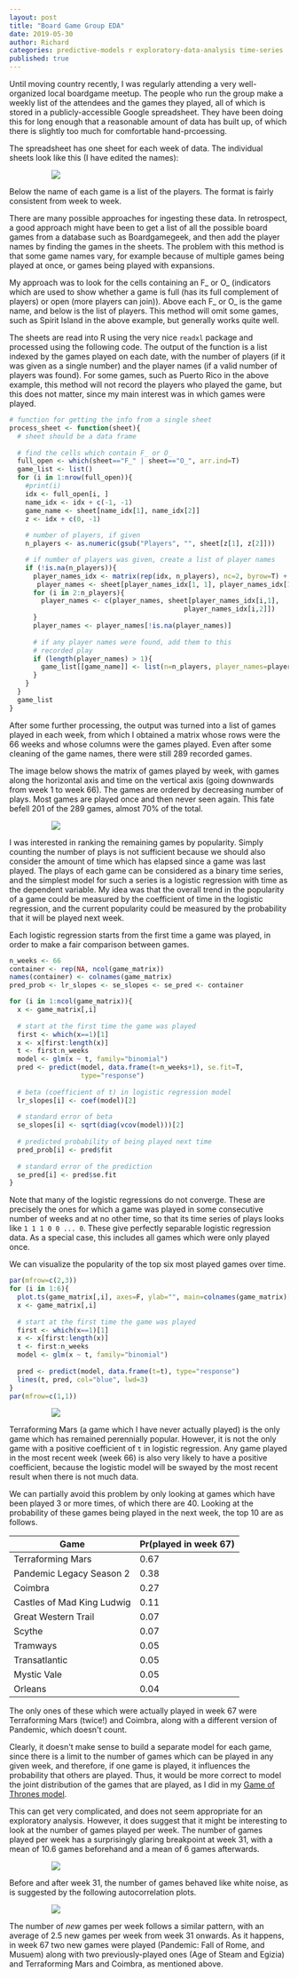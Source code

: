 ```yaml
---
layout: post
title: "Board Game Group EDA"
date: 2019-05-30
author: Richard
categories: predictive-models r exploratory-data-analysis time-series
published: true
---
```

Until moving country recently, I was regularly attending a very well-organized local boardgame meetup. The people who run the group make a weekly list of the attendees and the games they played, all of which is stored in a publicly-accessible Google spreadsheet. They have been doing this for long enough that a reasonable amount of data has built up, of which there is slightly too much for comfortable hand-prcoessing.

The spreadsheet has one sheet for each week of data. The individual sheets look like this (I have edited the names):

<div style="width:70%; margin:0 auto;">
 <img src="/blog/images/2019-05/schedule_jan_9.png" />
</div>

Below the name of each game is a list of the players. The format is fairly consistent from week to week.

There are many possible approaches for ingesting these data. In retrospect, a good approach might have been to get a list of all the possible board games from a database such as Boardgamegeek, and then add the player names by finding the games in the sheets. The problem with this method is that some game names vary, for example because of multiple games being played at once, or games being played with expansions.

My approach was to look for the cells containing an F_ or O_ (indicators which are used to show whether a game is full (has its full complement of players) or open (more players can join)). Above each F_ or O_ is the game name, and below is the list of players. This method will omit some games, such as Spirit Island in the above example, but generally works quite well.

The sheets are read into R using the very nice `readxl` package and processed using the following code. The output of the function is a list indexed by the games played on each date, with the number of players (if it was given as a single number) and the player names (if a valid number of players was found). For some games, such as Puerto Rico in the above example, this method will not record the players who played the game, but this does not matter, since my main interest was in which games were played.

```r
# function for getting the info from a single sheet
process_sheet <- function(sheet){
  # sheet should be a data frame
  
  # find the cells which contain F_ or O_
  full_open <- which(sheet=="F_" | sheet=="O_", arr.ind=T)
  game_list <- list()
  for (i in 1:nrow(full_open)){
    #print(i)
    idx <- full_open[i, ]
    name_idx <- idx + c(-1, -1)
    game_name <- sheet[name_idx[1], name_idx[2]]
    z <- idx + c(0, -1)
    
    # number of players, if given
    n_players <- as.numeric(gsub("Players", "", sheet[z[1], z[2]]))

    # if number of players was given, create a list of player names
    if (!is.na(n_players)){
      player_names_idx <- matrix(rep(idx, n_players), nc=2, byrow=T) + cbind(1:n_players, -1)
       player_names <- sheet[player_names_idx[1, 1], player_names_idx[1,2]]
      for (i in 2:n_players){
        player_names <- c(player_names, sheet[player_names_idx[i,1],
                                            player_names_idx[i,2]])
      }
      player_names <- player_names[!is.na(player_names)]
      
      # if any player names were found, add them to this 
      # recorded play
      if (length(player_names) > 1){
        game_list[[game_name]] <- list(n=n_players, player_names=player_names)
      }
    }
  }
  game_list
}
```

After some further processing, the output was turned into a list of games played in each week, from which I obtained a matrix whose rows were the 66 weeks and whose columns were the games played. Even after some cleaning of the game names, there were still 289 recorded games.

The image below shows the matrix of games played by week, with games along the horizontal axis and time on the vertical axis (going downwards from week 1 to week 66). The games are ordered by decreasing number of plays. Most games are played once and then never seen again. This fate befell 201 of the 289 games, almost 70\% of the total.

<div style="width:70%; margin:0 auto;">
 <img src="/blog/images/2019-05/game_matrix.png" />
</div>

I was interested in ranking the remaining games by popularity. Simply counting the number of plays is not sufficient because we should also consider the amount of time which has elapsed since a game was last played. The plays of each game can be considered as a binary time series, and the simplest model for such a series is a logistic regression with time as the dependent variable. My idea was that the overall trend in the popularity of a game could be measured by the coefficient of time in the logistic regression, and the current popularity could be measured by the probability that it will be played next week.

Each logistic regression starts from the first time a game was played, in order to make a fair comparison between games.

```r
n_weeks <- 66
container <- rep(NA, ncol(game_matrix))
names(container) <- colnames(game_matrix)
pred_prob <- lr_slopes <- se_slopes <- se_pred <- container

for (i in 1:ncol(game_matrix)){
  x <- game_matrix[,i]
  
  # start at the first time the game was played
  first <- which(x==1)[1]
  x <- x[first:length(x)]
  t <- first:n_weeks
  model <- glm(x ~ t, family="binomial")
  pred <- predict(model, data.frame(t=n_weeks+1), se.fit=T,
                  type="response")
  
  # beta (coefficient of t) in logistic regression model
  lr_slopes[i] <- coef(model)[2]
  
  # standard error of beta
  se_slopes[i] <- sqrt(diag(vcov(model)))[2]
  
  # predicted probability of being played next time
  pred_prob[i] <- pred$fit
  
  # standard error of the prediction
  se_pred[i] <- pred$se.fit
}
```

Note that many of the logistic regressions do not converge. These are precisely the ones for which a game was played in some consecutive number of weeks and at no other time, so that its time series of plays looks like `1 1 1 0 0 ... 0`. These give perfectly separable logistic regression data. As a special case, this includes all games which were only played once.

We can visualize the popularity of the top six most played games over time.

```r
par(mfrow=c(2,3))
for (i in 1:6){
  plot.ts(game_matrix[,i], axes=F, ylab="", main=colnames(game_matrix)[i])
  x <- game_matrix[,i]
  
  # start at the first time the game was played
  first <- which(x==1)[1]
  x <- x[first:length(x)]
  t <- first:n_weeks
  model <- glm(x ~ t, family="binomial")
  
  pred <- predict(model, data.frame(t=t), type="response")
  lines(t, pred, col="blue", lwd=3)
}
par(mfrow=c(1,1))
```

<div style="width:70%; margin:0 auto;">
 <img src="/blog/images/2019-05/logistic_plots.png" />
</div>

Terraforming Mars (a game which I have never actually played) is the only game which has remained perennially popular. However, it is not the only game with a positive coefficient of `t` in logistic regression. Any game played in the most recent week (week 66) is also very likely to have a positive coefficient, because the logistic model will be swayed by the most recent result when there is not much data. 

We can partially avoid this problem by only looking at games which have been played 3 or more times, of which there are 40. Looking at the probability of these games being played in the next week, the top 10 are as follows.

<center>
 
| Game | Pr(played in week 67) |
| ------------- | ------------- |
| Terraforming Mars | 0.67 |
| Pandemic Legacy Season 2  | 0.38 |
| Coimbra | 0.27 |
| Castles of Mad King Ludwig | 0.11 |
|  Great Western Trail | 0.07 |
| Scythe | 0.07 | 
| Tramways | 0.05 |
| Transatlantic | 0.05 |
| Mystic Vale | 0.05 |
| Orleans | 0.04 |
 
 </center>
 
The only ones of these which were actually played in week 67 were Terraforming Mars (twice!) and Coimbra, along with a different version of Pandemic, which doesn't count.
 
Clearly, it doesn't make sense to build a separate model for each game, since there is a limit to the number of games which can be played in any given week, and therefore, if one game is played, it influences the probability that others are played. Thus, it would be more correct to model the joint distribution of the games that are played, as I did in my [Game of Thrones model](https://arxiv.org/abs/1409.5830).

This can get very complicated, and does not seem appropriate for an exploratory analysis. However, it does suggest that it might be interesting to look at the number of games played per week. The number of games played per week has a surprisingly glaring breakpoint at week 31, with a mean of 10.6 games beforehand and a mean of 6 games afterwards.

<div style="width:70%; margin:0 auto;">
 <img src="/blog/images/2019-05/number_games.png" />
</div>

Before and after week 31, the number of games behaved like white noise, as is suggested by the following autocorrelation plots.

<div style="width:70%; margin:0 auto;">
 <img src="/blog/images/2019-05/autocorrelations.png" />
</div>

The number of *new* games per week follows a similar pattern, with an average of 2.5 new games per week from week 31 onwards. As it happens, in week 67 two new games were played (Pandemic: Fall of Rome, and Musuem) along with two previously-played ones (Age of Steam and Egizia) and Terraforming Mars and Coimbra, as mentioned above.

